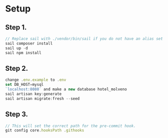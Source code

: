 # Setup

## Step 1.
```js
// Replace sail with ./vendor/bin/sail if you do not have an alias set up.
sail composer install
sail up -d
sail npm install
```

## Step 2.

```js
change .env.example to .env
set DB_HOST=mysql
`localhost:8080` and make a new database hotel_molveno
sail artisan key:generate
sail artisan migrate:fresh --seed
```

## Step 3.

```js
// This will set the correct path for the pre-commit hook.
git config core.hooksPath .githooks
```




